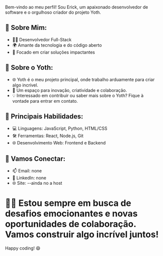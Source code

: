  Bem-vindo ao meu perfil! Sou Erick, um apaixonado desenvolvedor de software e o orgulhoso criador do projeto Yoth.

## 🚀 Sobre Mim:
- 👨‍💻 Desenvolvedor Full-Stack
- 🌍 Amante da tecnologia e do código aberto
- 🎯 Focado em criar soluções impactantes

## 🌟 Sobre o Yoth:
- 🌐 Yoth é o meu projeto principal, onde trabalho arduamente para criar algo incrível.
- 🚀 Um espaço para inovação, criatividade e colaboração.
- 💡 Interessado em contribuir ou saber mais sobre o Yoth? Fique à vontade para entrar em contato.

## 🔧 Principais Habilidades:
- 💻 Linguagens: JavaScript, Python, HTML/CSS
- 🛠️ Ferramentas: React, Node.js, Git
- 🌐 Desenvolvimento Web: Frontend e Backend

## 🤝 Vamos Conectar:
- 📫 Email: none
- 💼 LinkedIn: none
- 🌐 Site: --ainda no a host

# 👨‍🔬 Estou sempre em busca de desafios emocionantes e novas oportunidades de colaboração. Vamos construir algo incrível juntos!

Happy coding! 😄
